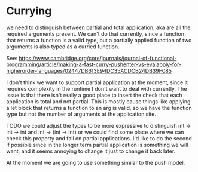 
# Currying

we need to distinguish between partial and total
application, aka are all the required arguments present. We
can't do that currently, since a function that returns a
function is a valid type, but a partially applied function of
two arguments is also typed as a curried function.

See:
https://www.cambridge.org/core/journals/journal-of-functional-programming/article/making-a-fast-curry-pushenter-vs-evalapply-for-higherorder-languages/02447DB613E94DC35ACDCB24DB39F085

I don't think we want to support partial application at the
moment, since it requires complexity in the runtime I don't
want to deal with currently. The issue is that there isn't really
a good place to insert the check that each application is total
and not partial. This is mostly cause things like applying a
let block that returns a function to an arg is valid, so we have
the function type but not the number of arguments at the
application site.

TODO we could adjust the types to be more expressive to distinguish
int -> int -> int and int -> (int -> int)
or we could find some place where we can check this property
and fail on partial applications. I'd like to do the second if
possible since in the longer term partial application is
something we will want, and it seems annoying to change it
just to change it back later.

At the moment we are going to use something similar to the push
model.
